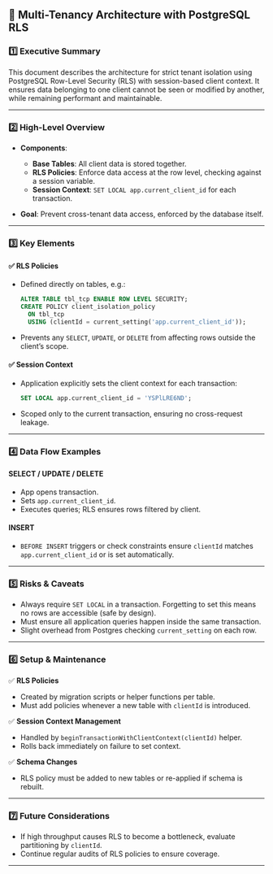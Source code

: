 ## 📄 Multi-Tenancy Architecture with PostgreSQL RLS

### 1️⃣ Executive Summary

This document describes the architecture for strict tenant isolation using PostgreSQL Row-Level Security (RLS) with session-based client context. It ensures data belonging to one client cannot be seen or modified by another, while remaining performant and maintainable.

---

### 2️⃣ High-Level Overview

- **Components**:

  - **Base Tables**: All client data is stored together.
  - **RLS Policies**: Enforce data access at the row level, checking against a session variable.
  - **Session Context**: `SET LOCAL app.current_client_id` for each transaction.

- **Goal**: Prevent cross-tenant data access, enforced by the database itself.

---

### 3️⃣ Key Elements

#### ✅ RLS Policies

- Defined directly on tables, e.g.:

  ```sql
  ALTER TABLE tbl_tcp ENABLE ROW LEVEL SECURITY;
  CREATE POLICY client_isolation_policy
    ON tbl_tcp
    USING (clientId = current_setting('app.current_client_id'));
  ```

- Prevents any `SELECT`, `UPDATE`, or `DELETE` from affecting rows outside the client’s scope.

#### ✅ Session Context

- Application explicitly sets the client context for each transaction:
  ```sql
  SET LOCAL app.current_client_id = 'YSPlLRE6ND';
  ```
- Scoped only to the current transaction, ensuring no cross-request leakage.

---

### 4️⃣ Data Flow Examples

#### **SELECT / UPDATE / DELETE**

- App opens transaction.
- Sets `app.current_client_id`.
- Executes queries; RLS ensures rows filtered by client.

#### **INSERT**

- `BEFORE INSERT` triggers or check constraints ensure `clientId` matches `app.current_client_id` or is set automatically.

---

### 5️⃣ Risks & Caveats

- Always require `SET LOCAL` in a transaction. Forgetting to set this means no rows are accessible (safe by design).
- Must ensure all application queries happen inside the same transaction.
- Slight overhead from Postgres checking `current_setting` on each row.

---

### 6️⃣ Setup & Maintenance

✅ **RLS Policies**

- Created by migration scripts or helper functions per table.
- Must add policies whenever a new table with `clientId` is introduced.

✅ **Session Context Management**

- Handled by `beginTransactionWithClientContext(clientId)` helper.
- Rolls back immediately on failure to set context.

✅ **Schema Changes**

- RLS policy must be added to new tables or re-applied if schema is rebuilt.

---

### 7️⃣ Future Considerations

- If high throughput causes RLS to become a bottleneck, evaluate partitioning by `clientId`.
- Continue regular audits of RLS policies to ensure coverage.

---
